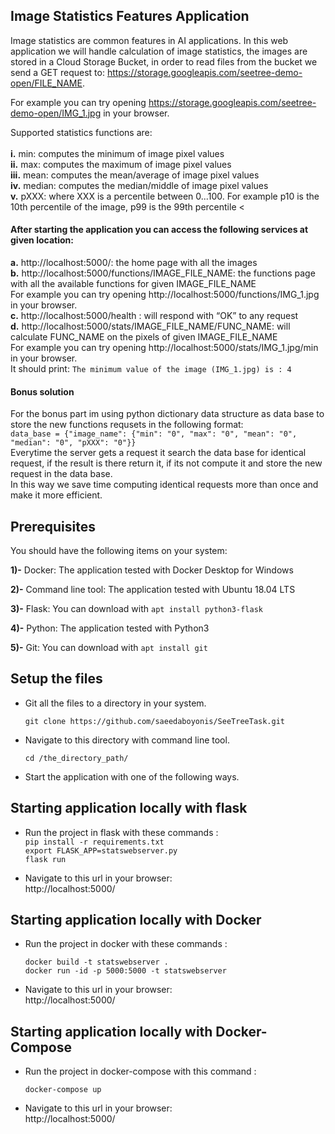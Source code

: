 ## Image Statistics Features Application 


Image statistics are common features in AI applications. In this web application we will handle calculation of image statistics, the images are stored in a Cloud Storage Bucket, in order to read files from the bucket we send a GET request to: https://storage.googleapis.com/seetree-demo-open/FILE_NAME.  

For example you can try opening https://storage.googleapis.com/seetree-demo-open/IMG_1.jpg in your browser.

Supported statistics functions are:
<br/><br/>
**i.** min: computes the minimum of image pixel values
<br/>
**ii.** max: computes the maximum of image pixel values
<br/>
**iii.** mean: computes the mean/average of image pixel values
<br/>
**iv.** median: computes the median/middle of image pixel values
<br/>
**v.** pXXX: where XXX is a percentile between 0...100. For example p10 is the 10th percentile of the image, p99 is the 99th percentile
<
#### After starting the application you can access the following services at given location:

**a.** http://localhost:5000/: the home page with all the images
<br/>
**b.** http://localhost:5000/functions/IMAGE_FILE_NAME: the functions page with all the available functions for given IMAGE_FILE_NAME
<br/>
For example you can try opening  http://localhost:5000/functions/IMG_1.jpg in your browser.
<br/>
**c.** http://localhost:5000/health : will respond with “OK” to any request
<br/>
**d.** http://localhost:5000/stats/IMAGE_FILE_NAME/FUNC_NAME: will calculate FUNC_NAME on the pixels of given IMAGE_FILE_NAME 
<br/>
For example you can try opening http://localhost:5000/stats/IMG_1.jpg/min in your browser.
<br/>
It should print: `The minimum value of the image (IMG_1.jpg) is : 4` 
#### Bonus solution
For the bonus part im using python dictionary data structure as data base to store the new functions requsets in the following format:
<br/>
 `data_base = {"image_name": {"min": "0", "max": "0", "mean": "0", "median": "0", "pXXX": "0"}}`
 <br/>
Everytime the server gets a request it search the data base for identical request, if the result is there return it, if its not compute it and store the new request in the data base.
<br/>
In this way we save time computing identical requests more than once and make it more efficient.
 ## Prerequisites

You should have the following items on your system:


**1)-** Docker: The application tested with Docker Desktop for Windows 


**2)-** Command line tool: The application tested with Ubuntu 18.04 LTS


**3)-** Flask: You can download with `apt install python3-flask`


**4)-** Python: The application tested with Python3

**5)-** Git: You can download with `apt install git`

## Setup the files 
*  Git all the files to a directory in your system.

   `git clone https://github.com/saeedaboyonis/SeeTreeTask.git`

* Navigate to this directory with command line tool.

    `cd /the_directory_path/`
* Start the application with one of the following ways.
## Starting application locally with flask

* Run the project in flask with these commands :
     </br>
    `pip install -r requirements.txt`
    </br>
    `export FLASK_APP=statswebserver.py`
     </br>
     `flask run`
     
* Navigate to this url in your browser:
   </br>
http://localhost:5000/

 
## Starting application locally with Docker

* Run the project in docker with these commands :


    `docker build -t statswebserver .`
     </br>
     `docker run -id -p 5000:5000 -t statswebserver`
     
* Navigate to this url in your browser:
   </br>
http://localhost:5000/

## Starting application locally with Docker-Compose
* Run the project in docker-compose with this command :


    `docker-compose up`
     
* Navigate to this url in your browser:
   </br>
http://localhost:5000/
